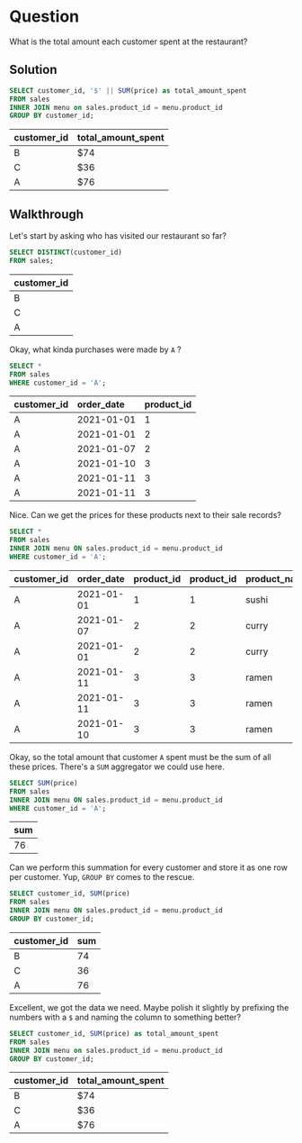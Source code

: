 # Question

What is the total amount each customer spent at the restaurant?

## Solution

```sql
SELECT customer_id, '$' || SUM(price) as total_amount_spent
FROM sales
INNER JOIN menu on sales.product_id = menu.product_id
GROUP BY customer_id;
```

| customer\_id | total\_amount\_spent |
| :--- | :--- |
| B | $74 |
| C | $36 |
| A | $76 |


## Walkthrough

Let's start by asking who has visited our restaurant so far?

```sql
SELECT DISTINCT(customer_id) 
FROM sales;
```

| customer\_id |
| :--- |
| B |
| C |
| A |

Okay, what kinda purchases were made by `A` ?

```sql
SELECT *
FROM sales 
WHERE customer_id = 'A';
```

| customer\_id | order\_date | product\_id |
| :--- | :--- | :--- |
| A | 2021-01-01 | 1 |
| A | 2021-01-01 | 2 |
| A | 2021-01-07 | 2 |
| A | 2021-01-10 | 3 |
| A | 2021-01-11 | 3 |
| A | 2021-01-11 | 3 |

Nice. Can we get the prices for these products next to their sale records?

```sql
SELECT *
FROM sales
INNER JOIN menu ON sales.product_id = menu.product_id
WHERE customer_id = 'A';
```

| customer\_id | order\_date | product\_id | product\_id | product\_name | price |
| :--- | :--- | :--- | :--- | :--- | :--- |
| A | 2021-01-01 | 1 | 1 | sushi | 10 |
| A | 2021-01-07 | 2 | 2 | curry | 15 |
| A | 2021-01-01 | 2 | 2 | curry | 15 |
| A | 2021-01-11 | 3 | 3 | ramen | 12 |
| A | 2021-01-11 | 3 | 3 | ramen | 12 |
| A | 2021-01-10 | 3 | 3 | ramen | 12 |


Okay, so the total amount that customer `A` spent must be the sum of all these prices. There's a `SUM` aggregator we could use here.

```sql
SELECT SUM(price)
FROM sales
INNER JOIN menu ON sales.product_id = menu.product_id
WHERE customer_id = 'A';
```

| sum |
| :-- |
| 76 |

Can we perform this summation for every customer and store it as one row per customer. Yup, `GROUP BY` comes to the rescue.

```sql
SELECT customer_id, SUM(price)
FROM sales
INNER JOIN menu ON sales.product_id = menu.product_id
GROUP BY customer_id;
```

| customer\_id | sum |
| :--- | :--- |
| B | 74 |
| C | 36 |
| A | 76 |

Excellent, we got the data we need. 
Maybe polish it slightly by prefixing the numbers with a `$` and naming the column to something better?

```sql
SELECT customer_id, SUM(price) as total_amount_spent
FROM sales
INNER JOIN menu on sales.product_id = menu.product_id
GROUP BY customer_id;
```

| customer\_id | total\_amount\_spent |
| :--- | :--- |
| B | $74 |
| C | $36 |
| A | $76 |
